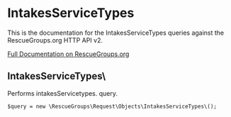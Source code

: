 # IntakesServiceTypes

This is the documentation for the IntakesServiceTypes queries against the RescueGroups.org HTTP API v2.

[Full Documentation on RescueGroups.org](https://userguide.rescuegroups.org/display/APIDG/Object+definitions#Objectdefinitions-intakesServicetypes)

## IntakesServiceTypes\

Performs intakesServicetypes. query.

    $query = new \RescueGroups\Request\Objects\IntakesServiceTypes\();


